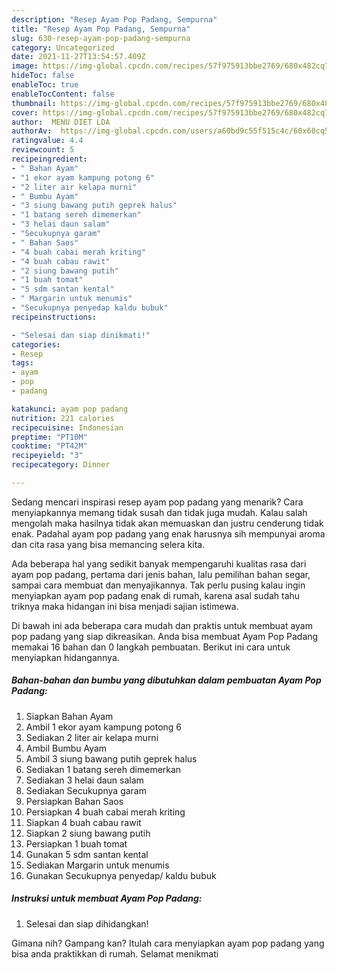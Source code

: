 ```yaml
---
description: "Resep Ayam Pop Padang, Sempurna"
title: "Resep Ayam Pop Padang, Sempurna"
slug: 630-resep-ayam-pop-padang-sempurna
category: Uncategorized
date: 2021-11-27T13:54:57.409Z
image: https://img-global.cpcdn.com/recipes/57f975913bbe2769/680x482cq70/ayam-pop-padang-foto-resep-utama.jpg
hideToc: false
enableToc: true
enableTocContent: false
thumbnail: https://img-global.cpcdn.com/recipes/57f975913bbe2769/680x482cq70/ayam-pop-padang-foto-resep-utama.jpg
cover: https://img-global.cpcdn.com/recipes/57f975913bbe2769/680x482cq70/ayam-pop-padang-foto-resep-utama.jpg
author:  MENU DIET LDA
authorAv:  https://img-global.cpcdn.com/users/a60bd9c55f515c4c/60x60cq50/avatar.jpg
ratingvalue: 4.4
reviewcount: 5
recipeingredient:
- " Bahan Ayam"
- "1 ekor ayam kampung potong 6"
- "2 liter air kelapa murni"
- " Bumbu Ayam"
- "3 siung bawang putih geprek halus"
- "1 batang sereh dimemerkan"
- "3 helai daun salam"
- "Secukupnya garam"
- " Bahan Saos"
- "4 buah cabai merah kriting"
- "4 buah cabau rawit"
- "2 siung bawang putih"
- "1 buah tomat"
- "5 sdm santan kental"
- " Margarin untuk menumis"
- "Secukupnya penyedap kaldu bubuk"
recipeinstructions:

- "Selesai dan siap dinikmati!"
categories:
- Resep
tags:
- ayam
- pop
- padang

katakunci: ayam pop padang 
nutrition: 221 calories
recipecuisine: Indonesian
preptime: "PT10M"
cooktime: "PT42M"
recipeyield: "3"
recipecategory: Dinner

---
```



Sedang mencari inspirasi resep ayam pop padang yang menarik? Cara menyiapkannya memang tidak susah dan tidak juga mudah. Kalau salah mengolah maka hasilnya tidak akan memuaskan dan justru cenderung tidak enak. Padahal ayam pop padang yang enak harusnya sih mempunyai aroma dan cita rasa yang bisa memancing selera kita.


Ada beberapa hal yang sedikit banyak mempengaruhi kualitas rasa dari ayam pop padang, pertama dari jenis bahan, lalu pemilihan bahan segar, sampai cara membuat dan menyajikannya. Tak perlu pusing kalau ingin menyiapkan ayam pop padang enak di rumah, karena asal sudah tahu triknya maka hidangan ini bisa menjadi sajian istimewa.




Di bawah ini ada beberapa cara mudah dan praktis untuk membuat ayam pop padang yang siap dikreasikan. Anda bisa membuat Ayam Pop Padang memakai 16 bahan dan 0 langkah pembuatan. Berikut ini cara untuk menyiapkan hidangannya.

<!--inarticleads1-->

##### Bahan-bahan dan bumbu yang dibutuhkan dalam pembuatan Ayam Pop Padang:

1. Siapkan  Bahan Ayam
1. Ambil 1 ekor ayam kampung potong 6
1. Sediakan 2 liter air kelapa murni
1. Ambil  Bumbu Ayam
1. Ambil 3 siung bawang putih geprek halus
1. Sediakan 1 batang sereh dimemerkan
1. Sediakan 3 helai daun salam
1. Sediakan Secukupnya garam
1. Persiapkan  Bahan Saos
1. Persiapkan 4 buah cabai merah kriting
1. Siapkan 4 buah cabau rawit
1. Siapkan 2 siung bawang putih
1. Persiapkan 1 buah tomat
1. Gunakan 5 sdm santan kental
1. Sediakan  Margarin untuk menumis
1. Gunakan Secukupnya penyedap/ kaldu bubuk




<!--inarticleads2-->

##### Instruksi untuk membuat Ayam Pop Padang:


1. Selesai dan siap dihidangkan!



Gimana nih? Gampang kan? Itulah cara menyiapkan ayam pop padang yang bisa anda praktikkan di rumah. Selamat menikmati

